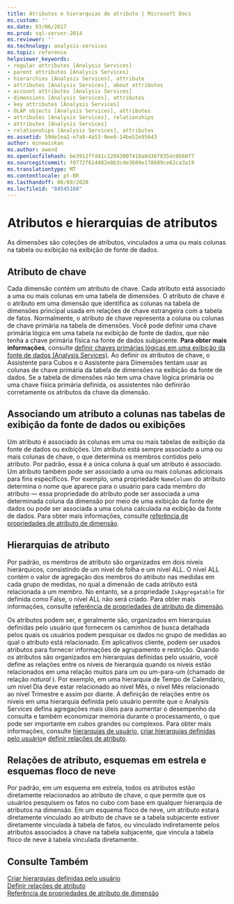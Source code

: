 ```yaml
---
title: Atributos e hierarquias de atributo | Microsoft Docs
ms.custom: ''
ms.date: 03/06/2017
ms.prod: sql-server-2014
ms.reviewer: ''
ms.technology: analysis-services
ms.topic: reference
helpviewer_keywords:
- regular attributes [Analysis Services]
- parent attributes [Analysis Services]
- hierarchies [Analysis Services], attribute
- attributes [Analysis Services], about attributes
- account attributes [Analysis Services]
- dimensions [Analysis Services], attributes
- key attributes [Analysis Services]
- OLAP objects [Analysis Services], attributes
- attributes [Analysis Services], relationships
- attributes [Analysis Services]
- relationships [Analysis Services], attributes
ms.assetid: 59de1ea2-e7a9-4a53-9ee0-14be52e95643
author: minewiskan
ms.author: owend
ms.openlocfilehash: be3912ffd41c12043007418a0d36f835dc0b60f7
ms.sourcegitcommit: f0772f614482e0b3cde3609e178689ce62ca3a19
ms.translationtype: MT
ms.contentlocale: pt-BR
ms.lasthandoff: 06/09/2020
ms.locfileid: "84545168"
---
```

# <a name="attributes-and-attribute-hierarchies"></a>Atributos e hierarquias de atributos
  As dimensões são coleções de atributos, vinculados a uma ou mais colunas na tabela ou exibição na exibição de fonte de dados.  
  
## <a name="key-attribute"></a>Atributo de chave  
 Cada dimensão contém um atributo de chave. Cada atributo está associado a uma ou mais colunas em uma tabela de dimensões. O atributo de chave é o atributo em uma dimensão que identifica as colunas na tabela de dimensões principal usada em relações de chave estrangeira com a tabela de fatos. Normalmente, o atributo de chave representa a coluna ou colunas de chave primária na tabela de dimensões. Você pode definir uma chave primária lógica em uma tabela na exibição de fonte de dados, que não tenha a chave primária física na fonte de dados subjacente. **Para obter mais informações**, consulte [definir chaves primárias lógicas em uma exibição da fonte de dados &#40;Analysis Services&#41;](../multidimensional-models/define-logical-primary-keys-in-a-data-source-view-analysis-services.md). Ao definir os atributos de chave, o Assistente para Cubos e o Assistente para Dimensões tentam usar as colunas de chave primária da tabela de dimensões na exibição da fonte de dados. Se a tabela de dimensões não tem uma chave lógica primária ou uma chave física primária definida, os assistentes não definirão corretamente os atributos da chave da dimensão.  
  
## <a name="binding-an-attribute-to-columns-in-data-source-view-tables-or-views"></a>Associando um atributo a colunas nas tabelas de exibição da fonte de dados ou exibições  
 Um atributo é associado às colunas em uma ou mais tabelas de exibição da fonte de dados ou exibições. Um atributo está sempre associado a uma ou mais colunas de chave, o que determina os membros contidos pelo atributo. Por padrão, essa é a única coluna à qual um atributo é associado. Um atributo também pode ser associado a uma ou mais colunas adicionais para fins específicos. Por exemplo, uma propriedade `NameColumn` do atributo determina o nome que aparece para o usuário para cada membro do atributo — essa propriedade do atributo pode ser associada a uma determinada coluna da dimensão por meio de uma exibição da fonte de dados ou pode ser associada a uma coluna calculada na exibição da fonte de dados. Para obter mais informações, consulte [referência de propriedades de atributo de dimensão](../multidimensional-models/dimension-attribute-properties-reference.md).  
  
## <a name="attribute-hierarchies"></a>Hierarquias de atributo  
 Por padrão, os membros de atributo são organizados em dois níveis hierárquicos, consistindo de um nível de folha e um nível ALL. O nível ALL contém o valor de agregação dos membros do atributo nas medidas em cada grupo de medidas, no qual a dimensão de cada atributo está relacionada a um membro. No entanto, se a propriedade `IsAggregatable` for definida como False, o nível ALL não será criado. Para obter mais informações, consulte [referência de propriedades de atributo de dimensão](../multidimensional-models/dimension-attribute-properties-reference.md).  
  
 Os atributos podem ser, e geralmente são, organizados em hierarquias definidas pelo usuário que fornecem os caminhos de busca detalhada pelos quais os usuários podem pesquisar os dados no grupo de medidas ao qual o atributo está relacionado. Em aplicativos cliente, podem ser usados atributos para fornecer informações de agrupamento e restrição. Quando os atributos são organizados em hierarquias definidas pelo usuário, você define as relações entre os níveis de hierarquia quando os níveis estão relacionados em uma relação muitos para um ou um-para-um (chamado de relação *natural* ). Por exemplo, em uma hierarquia de Tempo de Calendário, um nível Dia deve estar relacionado ao nível Mês, o nível Mês relacionado ao nível Trimestre e assim por diante. A definição de relações entre os níveis em uma hierarquia definida pelo usuário permite que o Analysis Services defina agregações mais úteis para aumentar o desempenho da consulta e também economizar memória durante o processamento, o que pode ser importante em cubos grandes ou complexos. Para obter mais informações, consulte [hierarquias de usuário](user-hierarchies.md), [criar hierarquias definidas pelo usuário](../multidimensional-models/user-defined-hierarchies-create.md)e [definir relações de atributo](../multidimensional-models/attribute-relationships-define.md).  
  
## <a name="attribute-relationships-star-schemas-and-snowflake-schemas"></a>Relações de atributo, esquemas em estrela e esquemas floco de neve  
 Por padrão, em um esquema em estrela, todos os atributos estão diretamente relacionados ao atributo de chave, o que permite que os usuários pesquisem os fatos no cubo com base em qualquer hierarquia de atributos na dimensão. Em um esquema floco de neve, um atributo estará diretamente vinculado ao atributo de chave se a tabela subjacente estiver diretamente vinculada à tabela de fatos, ou vinculado indiretamente pelos atributos associados à chave na tabela subjacente, que vincula a tabela floco de neve à tabela vinculada diretamente.  
  
## <a name="see-also"></a>Consulte Também  
 [Criar hierarquias definidas pelo usuário](../multidimensional-models/user-defined-hierarchies-create.md)   
 [Definir relações de atributo](../multidimensional-models/attribute-relationships-define.md)   
 [Referência de propriedades de atributo de dimensão](../multidimensional-models/dimension-attribute-properties-reference.md)  
  
  
